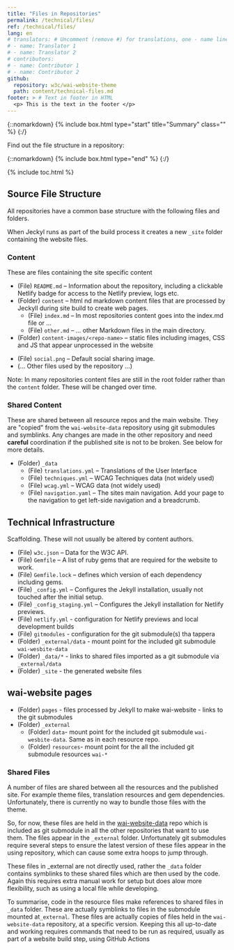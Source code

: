 ```yaml
---
title: "Files in Repositories"
permalink: /technical/files/
ref: /technical/files/
lang: en
# translators: # Uncomment (remove #) for translations, one - name line per translator.
# - name: Translator 1
# - name: Translator 2
# contributors:
# - name: Contributor 1
# - name: Contributor 2
github:
  repository: w3c/wai-website-theme
  path: content/technical-files.md
footer: > # Text in footer in HTML
  <p> This is the text in the footer </p>
---
```


{::nomarkdown}
{% include box.html type="start" title="Summary" class="" %}
{:/}

Find out the file structure in a repository:

{::nomarkdown}
{% include box.html type="end" %}
{:/}

{% include toc.html %}


## Source File Structure

All repositories have a common base structure with the following files
and folders.

When Jeckyl runs as part of the build process it creates a new `_site` folder containing the website files.

### Content

These are files containing the site specific content

-   (File) `README.md` – Information about the repository, including a clickable Netlify badge for access to the Netlify preview, logs etc.
- (Folder) `content` – html nd markdown content files that are processed by Jeckyll during site build to create web pages.
  - (File) `index.md` – In most repositories content goes into the index.md file or …
  - (File) `other.md` – … other Markdown files in the main directory.
-   (Folder) `content-images/<repo-name>` – static files including images, CSS and JS that appear unprocessed in the website
  +  (File) `social.png` – Default social sharing image.
  +  (… Other files used by the repository …)

Note:  In many repositories content files are still in the root folder rather than the `content` folder. These will be changed over time.

### Shared Content

These are shared between all resource repos and the main website. They are "copied" from the `wai-website-data` repository using git submodules and symblinks. Any changes are made in the other repository and need **careful** coordination if the published site is not to be broken. See below for more details.

-   (Folder) `_data`
    -   (File) `translations.yml` – Translations of the User Interface
    -   (File) `techniques.yml` – WCAG Techniques data (not widely used)
    -   (File) `wcag.yml` – WCAG data (not widely used)
    -   (File) `navigation.yaml` – The sites main navigation. Add your page to the navigation to get left-side navigation and a breadcrumb.

## Technical Infrastructure

Scaffolding. These will not usually be altered by content authors.

-   (File) `w3c.json` – Data for the W3C API.
-   (File) `Gemfile` – A list of ruby gems that are required for the website to work.
-   (File) `Gemfile.lock` – defines which version of each dependency including gems.
-   (File) `_config.yml` – Configures the Jekyll installation, usually not touched after the initial setup.
-   (File) `_config_staging.yml` – Configures the Jekyll installation for Netlify previews.
-   (File) `netlify.yml` - configuration for Netlify previews and local development builds
-   (File) `gitmodules` - configuration for the git submodule(s) tha tappera
-   (Folder) `_external/data` - mount point for the included git submodule `wai-wesbite-data`
-   (Folder) `_data/*` - links to shared files imported as a git submodule via `_external/data`
-   (Folder) `_site` - the generated website files

## wai-website pages

-   (Folder) `pages` - files processed by Jekyll to make wai-website - links to the git submodules
-   (Folder) `_external`
    - (Folder) `data`- mount point for the included git submodule `wai-wesbite-data`. Same as in each resource repo.
    - (Folder) `resources`- mount point for the all the included git submodule resources `wai-*`

### Shared Files

A number of files are shared between all the resources and the published site. For example theme files, translation resources and gem dependencies. Unfortunately, there is currently no way to bundle those files with the theme.

So, for now, these files are held in the [wai-website-data](https://github.com/w3c/wai-website-data) repo which is included as git submodule in all the other repositories that want to use them. The files appear in the `_external` folder. Unfortunately git submodules require several steps to ensure the latest version of these files appear in the using repository, which can cause some extra hoops to jump through.

These files in _external are not directly used, rather the `_data` folder contains symblinks to these shared files which are then used by the code. Again this requires extra manual work for setup but does alow more flexibility, such as using a local file while developing.

To summarise, code in the resource files make references to shared files in `_data` folder. These are actually symblinks to files in the submodule mounted at`_external`. These files are actually copies of files held in the `wai-website-data` repository, at a specific version. Keeping this all up-to-date and working requires commands that need to be run as required, usually as part of a website build step, using GitHub Actions
